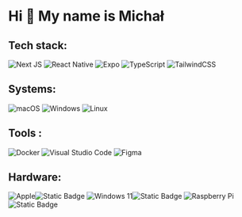 # Hi 👋 My name is Michał
## Tech stack:
![Next JS](https://img.shields.io/badge/Next-black?style=for-the-badge&logo=next.js&logoColor=white) ![React Native](https://img.shields.io/badge/react_native-%2320232a.svg?style=for-the-badge&logo=react&logoColor=%2361DAFB) ![Expo](https://img.shields.io/badge/expo-1C1E24?style=for-the-badge&logo=expo&logoColor=#D04A37) ![TypeScript](https://img.shields.io/badge/typescript-%23007ACC.svg?style=for-the-badge&logo=typescript&logoColor=white) ![TailwindCSS](https://img.shields.io/badge/tailwindcss-%2338B2AC.svg?style=for-the-badge&logo=tailwind-css&logoColor=white) 
## Systems:
![macOS](https://img.shields.io/badge/mac%20os-000000?style=for-the-badge&logo=macos&logoColor=F0F0F0) ![Windows](https://img.shields.io/badge/Windows-0078D6?style=for-the-badge&logo=windows&logoColor=white)   ![Linux](https://img.shields.io/badge/Linux-FCC624?style=for-the-badge&logo=linux&logoColor=black) 
## Tools :
![Docker](https://img.shields.io/badge/docker-%230db7ed.svg?style=for-the-badge&logo=docker&logoColor=white) ![Visual Studio Code](https://img.shields.io/badge/Visual%20Studio%20Code-0078d7.svg?style=for-the-badge&logo=visual-studio-code&logoColor=white) ![Figma](https://img.shields.io/badge/figma-%23F24E1E.svg?style=for-the-badge&logo=figma&logoColor=white)
## Hardware:
![Apple](https://img.shields.io/badge/Apple-%23000000.svg?style=for-the-badge&logo=apple&logoColor=white)![Static Badge](https://img.shields.io/badge/2024-Macbook_Pro-gray?style=for-the-badge) ![Windows 11](https://img.shields.io/badge/Windows%2011-%230079d5.svg?style=for-the-badge&logo=Windows%2011&logoColor=white)![Static Badge](https://img.shields.io/badge/PC-gray?style=for-the-badge) ![Raspberry Pi](https://img.shields.io/badge/-Raspberry_Pi-C51A4A?style=for-the-badge&logo=Raspberry-Pi)![Static Badge](https://img.shields.io/badge/5-gray?style=for-the-badge)
